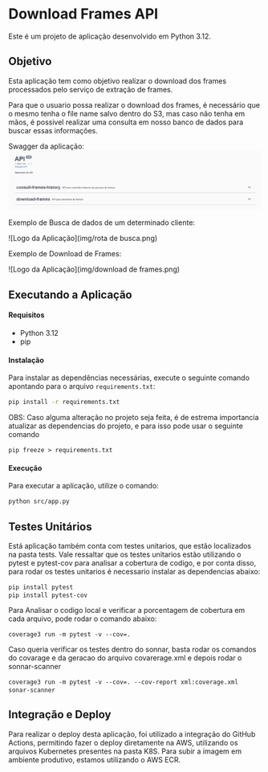 # Download Frames API

Este é um projeto de aplicação desenvolvido em Python 3.12. 

## Objetivo

Esta aplicação tem como objetivo realizar o download dos frames processados pelo serviço de extração de frames.

Para que o usuario possa realizar o download dos frames, é necessário que o mesmo tenha o file name salvo dentro do S3, mas caso não tenha em mãos, é possivel realizar uma consulta em nosso banco de dados para buscar essas informações.

Swagger da aplicação:
![Logo da Aplicação](img/swagger.png)

Exemplo de Busca de dados de um determinado cliente:

![Logo da Aplicação](img/rota de busca.png)

Exemplo de Download de Frames:

![Logo da Aplicação](img/download de frames.png)

##  Executando a Aplicação
#### Requisitos

- Python 3.12
- pip

#### Instalação
Para instalar as dependências necessárias, execute o seguinte comando apontando para o arquivo `requirements.txt`:

```bash
pip install -r requirements.txt
````    
OBS: Caso alguma alteração no projeto seja feita, é de estrema importancia atualizar as dependencias do projeto, e para isso pode usar o seguinte comando
````
pip freeze > requirements.txt
````

####  Execução
Para executar a aplicação, utilize o comando:
```bash
python src/app.py
````
##  Testes Unitários
Está aplicação também conta com testes unitarios, que estão localizados na pasta tests. Vale ressaltar que os testes unitarios estão utilizando o pytest e pytest-cov para analisar a cobertura de codigo, e por conta disso, para rodar os testes unitarios é necessario instalar as dependencias abaixo:
````    
pip install pytest
pip install pytest-cov
````

Para Analisar o codigo local e verificar a porcentagem de cobertura em cada arquivo, pode rodar o comando abaixo:
````
coverage3 run -m pytest -v --cov=. 
````

Caso queria verificar os testes dentro do sonnar, basta rodar os comandos do covarage e da geracao do arquivo covarerage.xml e depois rodar o sonnar-scanner
````
coverage3 run -m pytest -v --cov=. --cov-report xml:coverage.xml
sonar-scanner
````

##  Integração e Deploy
Para realizar o deploy desta aplicação, foi utilizado  a integração do GitHub Actions, permitindo fazer o deploy diretamente na AWS, utilizando os arquivos Kubernetes presentes na pasta K8S. Para subir a imagem em ambiente produtivo, estamos utilizando o AWS ECR.


